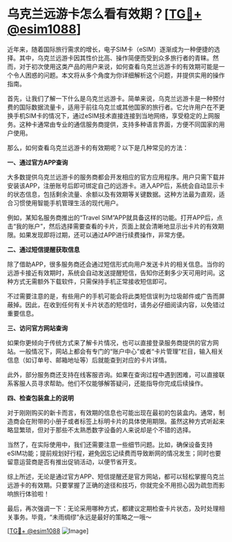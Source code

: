 # 乌克兰远游卡怎么看有效期？[[TG💪+ @esim1088](https://t.me/s/esim1088)]

近年来，随着国际旅行需求的增长，电子SIM卡（eSIM）逐渐成为一种便捷的选择。其中，乌克兰远游卡因其性价比高、操作简便而受到众多旅行者的青睐。然而，对于初次使用这类产品的用户来说，如何查看乌克兰远游卡的有效期可能是一个令人困惑的问题。本文将从多个角度为你详细解析这个问题，并提供实用的操作指南。

首先，让我们了解一下什么是乌克兰远游卡。简单来说，乌克兰远游卡是一种预付费的国际数据流量卡，适用于前往乌克兰或其他国家的旅行者。它允许用户在不更换手机SIM卡的情况下，通过eSIM技术直接连接到当地网络，享受稳定的上网服务。这种卡通常由专业的通信服务商提供，支持多种语言界面，方便不同国家的用户使用。

那么，如何查看乌克兰远游卡的有效期呢？以下是几种常见的方法：

**一、通过官方APP查询**

大多数提供乌克兰远游卡的服务商都会开发相应的官方应用程序。用户只需下载并安装该APP，注册账号后即可绑定自己的远游卡。进入APP后，系统会自动显示卡的状态信息，包括剩余流量、余额以及有效期等关键数据。这种方法最为直观，适合习惯使用智能手机管理生活的现代用户。

例如，某知名服务商推出的“Travel SIM”APP就具备这样的功能。打开APP后，点击“我的账户”，然后选择需要查看的卡片，页面上就会清晰地显示出卡片的有效期限。如果发现即将过期，还可以通过APP进行续费操作，非常方便。

**二、通过短信提醒获取信息**

除了借助APP，很多服务商还会通过短信形式向用户发送卡片的相关信息。当你的远游卡接近有效期时，系统会自动发送提醒短信，告知你还剩多少天可用时间。这种方式无需额外下载软件，只需保持手机正常接收短信即可。

不过需要注意的是，有些用户的手机可能会将此类短信误判为垃圾邮件或广告而屏蔽掉。因此，在收到任何有关卡片状态的短信时，请务必仔细阅读内容，以免错过重要信息。

**三、访问官方网站查询**

如果你更倾向于传统方式来了解卡片情况，也可以直接登录服务商提供的官方网站。一般情况下，网站上都会有专门的“账户中心”或者“卡片管理”栏目，输入相关信息（如订单号、邮箱地址等）后就能查到对应的卡片详情。

此外，部分服务商还支持在线客服咨询。如果在查询过程中遇到困难，可以直接联系客服人员寻求帮助。他们不仅能够解答疑问，还能指导你完成后续操作。

**四、检查包装盒上的说明**

对于刚刚购买的新卡而言，有效期的信息也可能出现在最初的包装盒内。通常，制造商会在附带的小册子或者标签上标明卡片的具体使用期限。虽然这种方式听起来略显繁琐，但对于那些不太熟悉数字设备的人来说却是个不错的选择。

当然了，在实际使用中，我们还需要注意一些细节问题。比如，确保设备支持eSIM功能；提前规划好行程，避免因忘记续费而导致断网的情况发生；同时也要留意运营商是否有推出促销活动，以便节省开支。

综上所述，无论是通过官方APP、短信提醒还是官方网站，都可以轻松掌握乌克兰远游卡的有效期。只要掌握了正确的途径和技巧，你就完全不用担心因为疏忽而影响旅行体验啦！

最后，再次强调一下：无论采用哪种方式，都建议定期检查卡片状态，及时处理相关事务。毕竟，“未雨绸缪”永远是最好的策略之一哦～

[[TG💪+ @esim1088](https://t.me/s/esim1088) ![Image](https://i.postimg.cc/4NQfJmqS/Snipaste-2025-05-13-00-14-12.png)]